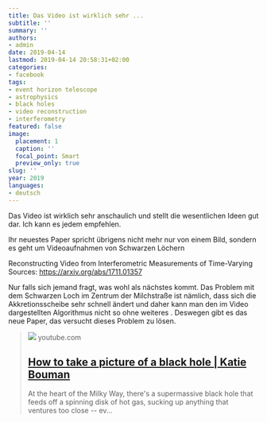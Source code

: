 ```yaml
---
title: Das Video ist wirklich sehr ...
subtitle: ''
summary: ''
authors:
- admin
date: 2019-04-14
lastmod: 2019-04-14 20:58:31+02:00
categories:
- facebook
tags:
- event horizon telescope
- astrophysics
- black holes
- video reconstruction
- interferometry
featured: false
image:
  placement: 1
  caption: ''
  focal_point: Smart
  preview_only: true
slug: ''
year: 2019
languages:
- deutsch
---
```


Das Video ist wirklich sehr anschaulich und stellt die wesentlichen Ideen gut dar. Ich kann es jedem empfehlen.

Ihr neuestes Paper spricht übrigens nicht mehr nur von einem Bild, sondern es geht um Videoaufnahmen von Schwarzen Löchern

Reconstructing Video from Interferometric Measurements of
Time-Varying Sources: https://arxiv.org/abs/1711.01357

Nur falls sich jemand fragt, was wohl als nächstes kommt. Das Problem mit dem Schwarzen Loch im Zentrum der Milchstraße ist nämlich, dass sich die Akkretionsscheibe sehr schnell ändert und daher kann man den im Video dargestellten Algorithmus nicht so ohne weiteres . Deswegen gibt es das neue Paper, das versucht dieses Problem zu lösen.
> [![](https://i.ytimg.com/vi/BIvezCVcsYs/maxresdefault.jpg)](https://www.youtube.com/watch?v=BIvezCVcsYs)
> youtube.com
> ## [How to take a picture of a black hole | Katie Bouman](https://www.youtube.com/watch?v=BIvezCVcsYs)
>
>At the heart of the Milky Way, there's a supermassive black hole that feeds off a spinning disk of hot gas, sucking up anything that ventures too close -- ev...